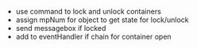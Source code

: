 - use command to lock and unlock containers
- assign mpNum for object to get state for lock/unlock
- send messagebox if locked
- add to eventHandler if chain for container open
